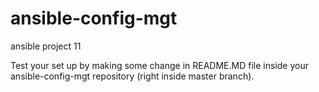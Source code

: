# ansible-config-mgt

ansible project 11



Test your set up by making some change in README.MD file inside your ansible-config-mgt repository (right inside master branch).
